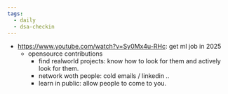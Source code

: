 ```yaml
---
tags:
  - daily
  - dsa-checkin
---
```

- https://www.youtube.com/watch?v=Sy0Mx4u-RHc: get ml job in 2025
	- opensource contributions
		- find realworld projects: know how to look for them and actively look for them.
		- network woth people: cold emails / linkedin ..
		- learn in public: allow people to come to you.




